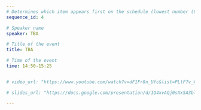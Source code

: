 ```yaml
---
# Determines which item appears first on the schedule (lowest number (0) appears first)
sequence_id: 4

# Speaker name
speaker: TBA

# Title of the event
title: TBA

# Time of the event
time: 14:50-15:25


# video_url: "https://www.youtube.com/watch?v=dF1Fr8n_Ufc&list=PLtF7v_W_CG5oG_lhI9tA1g4dPJKBOWDsA&index=5"

# slides_url: "https://docs.google.com/presentation/d/1Q4xvAQj0sXxSA3blH9-V5Hxs402p9QFj/edit?usp=sharing&ouid=102806045178064414609&rtpof=true&sd=true"

---
```


